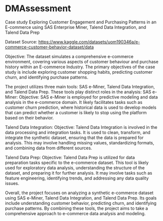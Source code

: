 # DMAssessment
Case study Exploring Customer Engagement and Purchasing Patterns in an E-commerce using SAS Enterprise Miner, Talend Data Integration, and Talend Data Prep

Dataset Source: https://www.kaggle.com/datasets/uom190346a/e-commerce-customer-behavior-dataset/data

Objective: The dataset simulates a comprehensive e-commerce environment, covering various aspects of customer behaviour and purchase history within an E-commerce Industry. The primary objectives of the case study is include exploring customer shopping habits, predicting customer churn, and identifying purchase patterns.

The project utilizes three main tools: SAS e-Miner, Talend Data Integration, and Talend Data Prep. These tools play distinct roles in the analysis:
SAS e-Miner:
Objective: SAS e-Miner is employed for predictive modeling and data analysis in the e-commerce domain. It likely facilitates tasks such as customer churn prediction, where historical data is used to develop models that can predict whether a customer is likely to stop using the platform based on their behavior.

Talend Data Integration:
Objective: Talend Data Integration is involved in the data processing and integration tasks. It is used to clean, transform, and integrate the synthetic dataset, ensuring that the data is prepared for analysis. This may involve handling missing values, standardizing formats, and combining data from different sources.

Talend Data Prep:
Objective: Talend Data Prep is utilized for data preparation tasks specific to the e-commerce dataset. This tool is likely used for exploratory data analysis, understanding the structure of the dataset, and preparing it for further analysis. It may involve tasks such as feature engineering, identifying trends, and addressing any data quality issues.

Overall, the project focuses on analyzing a synthetic e-commerce dataset using SAS e-Miner, Talend Data Integration, and Talend Data Prep. Its goals include understanding customer behavior, predicting churn, and identifying purchase patterns. By combining these tools, the project aims to take a comprehensive approach to e-commerce data analysis and modeling.

